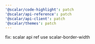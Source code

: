 ```yaml
---
'@scalar/code-highlight': patch
'@scalar/api-reference': patch
'@scalar/api-client': patch
'@scalar/themes': patch
---
```


fix: scalar api ref use scalar-border-width
